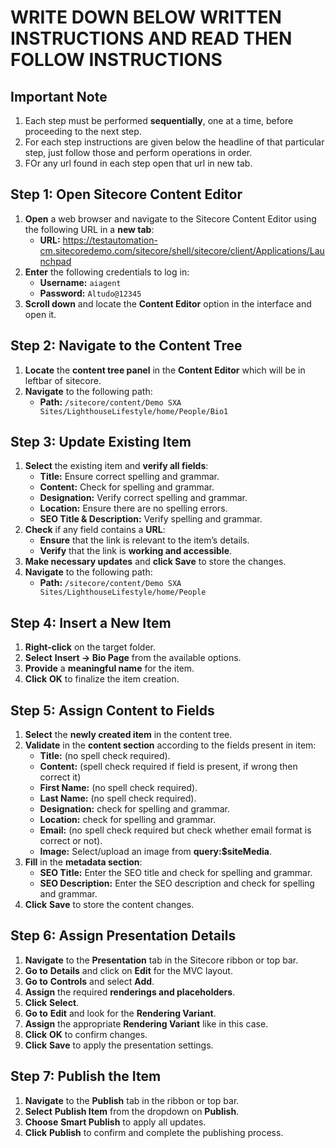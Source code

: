 # **WRITE DOWN BELOW WRITTEN INSTRUCTIONS AND READ THEN FOLLOW INSTRUCTIONS**

## **Important Note**
1. Each step must be performed **sequentially**, one at a time, before proceeding to the next step.
2. For each step instructions are given below the headline of that particular step, just follow those and perform operations in order.
3. FOr any url found in each step open that url in new tab.

## **Step 1: Open Sitecore Content Editor**
1. **Open** a web browser and navigate to the Sitecore Content Editor using the following URL in a **new tab**:  
   - **URL:** https://testautomation-cm.sitecoredemo.com/sitecore/shell/sitecore/client/Applications/Launchpad
2. **Enter** the following credentials to log in:
   - **Username:** `aiagent`
   - **Password:** `Altudo@12345`
3. **Scroll down** and locate the **Content Editor** option in the interface and open it.

## **Step 2: Navigate to the Content Tree**
1. **Locate** the **content tree panel** in the **Content Editor** which will be in leftbar of sitecore.
2. **Navigate** to the following path:
   - **Path:** `/sitecore/content/Demo SXA Sites/LighthouseLifestyle/home/People/Bio1`

## **Step 3: Update Existing Item**
1. **Select** the existing item and **verify all fields**:
   - **Title:** Ensure correct spelling and grammar.
   - **Content:** Check for spelling and grammar.
   - **Designation:** Verify correct spelling and grammar.
   - **Location:** Ensure there are no spelling errors.
   - **SEO Title & Description:** Verify spelling and grammar.
2. **Check** if any field contains a **URL**:
   - **Ensure** that the link is relevant to the item’s details.
   - **Verify** that the link is **working and accessible**.
3. **Make necessary updates** and **click Save** to store the changes.
4. **Navigate** to the following path:
   - **Path:** `/sitecore/content/Demo SXA Sites/LighthouseLifestyle/home/People` 

## **Step 4: Insert a New Item**
1. **Right-click** on the target folder.
2. **Select** **Insert → Bio Page** from the available options.
3. **Provide** a **meaningful name** for the item.
5. **Click** **OK** to finalize the item creation.

## **Step 5: Assign Content to Fields**
1. **Select** the **newly created item** in the content tree.
2. **Validate** in the **content section** according to the fields present in item:
   - **Title:** (no spell check required).
   - **Content:** (spell check required if field is present, if wrong then correct it)
   - **First Name:** (no spell check required).
   - **Last Name:** (no spell check required).
   - **Designation:** check for spelling and grammar.
   - **Location:** check for spelling and grammar.
   - **Email:** (no spell check required but check whether email format is correct or not).
   - **Image:** Select/upload an image from **query:$siteMedia**.
3. **Fill** in the **metadata section**:
   - **SEO Title:** Enter the SEO title and check for spelling and grammar.
   - **SEO Description:** Enter the SEO description and check for spelling and grammar.
4. **Click** **Save** to store the content changes.

## **Step 6: Assign Presentation Details**
1. **Navigate** to the **Presentation** tab in the Sitecore ribbon or top bar.
2. **Go to** **Details** and click on **Edit** for the MVC layout.
3. **Go to** **Controls** and select **Add**.
4. **Assign** the required **renderings and placeholders**.
5. **Click** **Select**.
6. **Go to** **Edit** and look for the **Rendering Variant**.
7. **Assign** the appropriate **Rendering Variant** like in this case.
8. **Click** **OK** to confirm changes.
9. **Click** **Save** to apply the presentation settings.


## **Step 7: Publish the Item**
1. **Navigate** to the **Publish** tab in the ribbon or top bar.
2. **Select** **Publish Item** from the dropdown on **Publish**.
3. **Choose** **Smart Publish** to apply all updates.
4. **Click** **Publish** to confirm and complete the publishing process.
